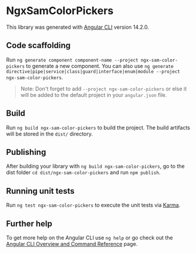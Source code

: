 # NgxSamColorPickers

This library was generated with [Angular CLI](https://github.com/angular/angular-cli) version 14.2.0.

## Code scaffolding

Run `ng generate component component-name --project ngx-sam-color-pickers` to generate a new component. You can also use `ng generate directive|pipe|service|class|guard|interface|enum|module --project ngx-sam-color-pickers`.
> Note: Don't forget to add `--project ngx-sam-color-pickers` or else it will be added to the default project in your `angular.json` file. 

## Build

Run `ng build ngx-sam-color-pickers` to build the project. The build artifacts will be stored in the `dist/` directory.

## Publishing

After building your library with `ng build ngx-sam-color-pickers`, go to the dist folder `cd dist/ngx-sam-color-pickers` and run `npm publish`.

## Running unit tests

Run `ng test ngx-sam-color-pickers` to execute the unit tests via [Karma](https://karma-runner.github.io).

## Further help

To get more help on the Angular CLI use `ng help` or go check out the [Angular CLI Overview and Command Reference](https://angular.io/cli) page.
